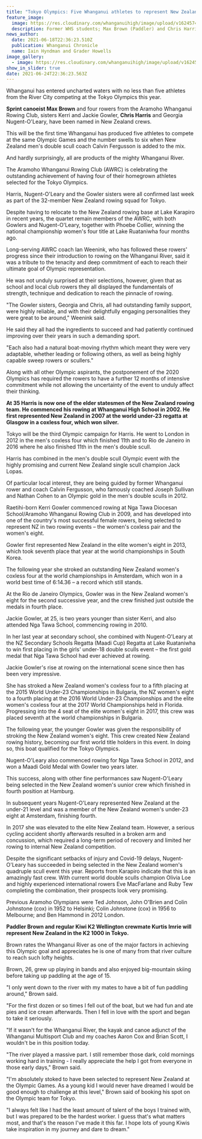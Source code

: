 ```yaml
---
title: "Tokyo Olympics: Five Whanganui athletes to represent New Zealand on water"
feature_image:
  image: https://res.cloudinary.com/whanganuihigh/image/upload/v1624574214/News/Max-and-Chris-Harris.jpg
  description: Former WHS students; Max Brown (Paddler) and Chris Harris (Rower).
news_author:
  date: 2021-06-18T22:36:23.510Z
  publication: Whanganui Chronicle
  name: Iain Hyndman and Grader Howells
image_gallery:
  - image: https://res.cloudinary.com/whanganuihigh/image/upload/v1624575045/News/paper-article-pagebigger.jpg
show_in_slider: true
date: 2021-06-24T22:36:23.563Z
---
```

Whanganui has entered uncharted waters with no less than five athletes from the River City competing at the Tokyo Olympics this year.

**Sprint canoeist Max Brown** and four rowers from the Aramoho Whanganui Rowing Club, sisters Kerri and Jackie Gowler, **Chris Harris** and Georgia Nugent-O'Leary, have been named in New Zealand crews.

This will be the first time Whanganui has produced five athletes to compete at the same Olympic Games and the number swells to six when New Zealand men's double scull coach Calvin Fergusson is added to the mix.

And hardly surprisingly, all are products of the mighty Whanganui River.

The Aramoho Whanganui Rowing Club (AWRC) is celebrating the outstanding achievement of having four of their homegrown athletes selected for the Tokyo Olympics.

Harris, Nugent-O'Leary and the Gowler sisters were all confirmed last week as part of the 32-member New Zealand rowing squad for Tokyo.

Despite having to relocate to the New Zealand rowing base at Lake Karapiro in recent years, the quartet remain members of the AWRC, with both Gowlers and Nugent-O'Leary, together with Phoebe Collier, winning the national championship women's four title at Lake Ruataniwha four months ago.

Long-serving AWRC coach Ian Weenink, who has followed these rowers' progress since their introduction to rowing on the Whanganui River, said it was a tribute to the tenacity and deep commitment of each to reach their ultimate goal of Olympic representation.

He was not unduly surprised at their selections, however, given that as school and local club rowers they all displayed the fundamentals of strength, technique and dedication to reach the pinnacle of rowing.

"The Gowler sisters, Georgia and Chris, all had outstanding family support, were highly reliable, and with their delightfully engaging personalities they were great to be around," Weenink said.

He said they all had the ingredients to succeed and had patiently continued improving over their years in such a demanding sport.

"Each also had a natural boat-moving rhythm which meant they were very adaptable, whether leading or following others, as well as being highly capable sweep rowers or scullers."

Along with all other Olympic aspirants, the postponement of the 2020 Olympics has required the rowers to have a further 12 months of intensive commitment while not allowing the uncertainty of the event to unduly affect their thinking.

**At 35 Harris is now one of the elder statesmen of the New Zealand rowing team. He commenced his rowing at Whanganui High School in 2002. He first represented New Zealand in 2007 at the world under-23 regatta at Glasgow in a coxless four, which won silver.**

Tokyo will be the third Olympic campaign for Harris. He went to London in 2012 in the men's coxless four which finished 11th and to Rio de Janeiro in 2016 where he also finished 11th in the men's double scull.

Harris has combined in the men's double scull Olympic event with the highly promising and current New Zealand single scull champion Jack Lopas.

Of particular local interest, they are being guided by former Whanganui rower and coach Calvin Fergusson, who famously coached Joseph Sullivan and Nathan Cohen to an Olympic gold in the men's double sculls in 2012.

Raetihi-born Kerri Gowler commenced rowing at Nga Tawa Diocesan School/Aramoho Whanganui Rowing Club in 2009, and has developed into one of the country's most successful female rowers, being selected to represent NZ in two rowing events – the women's coxless pair and the women's eight.

Gowler first represented New Zealand in the elite women's eight in 2013, which took seventh place that year at the world championships in South Korea.

The following year she stroked an outstanding New Zealand women's coxless four at the world championships in Amsterdam, which won in a world best time of 6:14.36 – a record which still stands.

At the Rio de Janeiro Olympics, Gowler was in the New Zealand women's eight for the second successive year, and the crew finished just outside the medals in fourth place.

Jackie Gowler, at 25, is two years younger than sister Kerri, and also attended Nga Tawa School, commencing rowing in 2010.

In her last year at secondary school, she combined with Nugent-O'Leary at the NZ Secondary Schools Regatta (Maadi Cup) Regatta at Lake Ruataniwha to win first placing in the girls' under-18 double sculls event – the first gold medal that Nga Tawa School had ever achieved at rowing.

Jackie Gowler's rise at rowing on the international scene since then has been very impressive.

She has stroked a New Zealand women's coxless four to a fifth placing at the 2015 World Under-23 Championships in Bulgaria, the NZ women's eight to a fourth placing at the 2016 World Under-23 Championships and the elite women's coxless four at the 2017 World Championships held in Florida. Progressing into the 4 seat of the elite women's eight in 2017, this crew was placed seventh at the world championships in Bulgaria.

The following year, the younger Gowler was given the responsibility of stroking the New Zealand women's eight. This crew created New Zealand rowing history, becoming our first world title holders in this event. In doing so, this boat qualified for the Tokyo Olympics.

Nugent-O'Leary also commenced rowing for Nga Tawa School in 2012, and won a Maadi Gold Medal with Gowler two years later.

This success, along with other fine performances saw Nugent-O'Leary being selected in the New Zealand women's uunior crew which finished in fourth position at Hamburg.

In subsequent years Nugent-O'Leary represented New Zealand at the under-21 level and was a member of the New Zealand women's under-23 eight at Amsterdam, finishing fourth.

In 2017 she was elevated to the elite New Zealand team. However, a serious cycling accident shortly afterwards resulted in a broken arm and concussion, which required a long-term period of recovery and limited her rowing to internal New Zealand competition.

Despite the significant setbacks of injury and Covid-19 delays, Nugent-O'Leary has succeeded in being selected in the New Zealand women's quadruple scull event this year.
Reports from Karapiro indicate that this is an amazingly fast crew. With current world double sculls champion Olivia Loe and highly experienced international rowers Eve MacFarlane and Ruby Tew completing the combination, their prospects look very promising.

Previous Aramoho Olympians were Ted Johnson, John O'Brien and Colin Johnstone (cox) in 1952 to Helsinki; Colin Johnstone (cox) in 1956 to Melbourne; and Ben Hammond in 2012 London.

**Paddler Brown and regular Kiwi K2 Wellington crewmate Kurtis Imrie will represent New Zealand in the K2 1000 in Tokyo.**

Brown rates the Whanganui River as one of the major factors in achieving this Olympic goal and appreciates he is one of many from that river culture to reach such lofty heights.

Brown, 26, grew up playing in bands and also enjoyed big-mountain skiing before taking up paddling at the age of 15.

"I only went down to the river with my mates to have a bit of fun paddling around," Brown said.

"For the first dozen or so times I fell out of the boat, but we had fun and ate pies and ice cream afterwards. Then I fell in love with the sport and began to take it seriously.

"If it wasn't for the Whanganui River, the kayak and canoe adjunct of the Whanganui Multisport Club and my coaches Aaron Cox and Brian Scott, I wouldn't be in this position today.

"The river played a massive part. I still remember those dark, cold mornings working hard in training - I really appreciate the help I got from everyone in those early days," Brown said.

"I'm absolutely stoked to have been selected to represent New Zealand at the Olympic Games. As a young kid I would never have dreamed I would be good enough to challenge at this level," Brown said of booking his spot on the Olympic team for Tokyo.

"I always felt like I had the least amount of talent of the boys I trained with, but I was prepared to be the hardest worker. I guess that's what matters most, and that's the reason I've made it this far. I hope lots of young Kiwis take inspiration in my journey and dare to dream."



